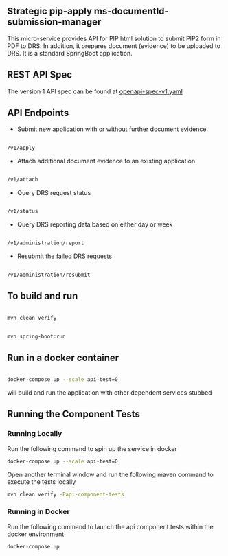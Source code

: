 ## Strategic pip-apply ms-documentId-submission-manager 

This micro-service provides API for PIP html solution to submit PIP2 form in PDF to DRS. In addition, it prepares 
document (evidence) to be uploaded to DRS. It is a standard SpringBoot application.

## REST API Spec

The version 1 API spec can be found at [openapi-spec-v1.yaml](api-spec/openapi-spec-v1.yaml)

## API Endpoints

* Submit new application with or without further document evidence.
 
```html

/v1/apply

```

* Attach additional document evidence to an existing application.

```html 

/v1/attach

```

* Query DRS request status

```html

/v1/status

```

* Query DRS reporting data based on either day or week

```html

/v1/administration/report

```

* Resubmit the failed DRS requests

```html

/v1/administration/resubmit

```

## To build and run

```bash

mvn clean verify 

```

```bash

mvn spring-boot:run

```

## Run in a docker container

```bash

docker-compose up --scale api-test=0

```

will build and run the application with other dependent services stubbed

## Running the Component Tests

### Running Locally
Run the following command to spin up the service in docker
```bash 
docker-compose up --scale api-test=0
```
Open another terminal window and run the following maven command to execute the tests locally
```bash 
mvn clean verify -Papi-component-tests
```

### Running in Docker
Run the following command to launch the api component tests within the docker environment
```bash 
docker-compose up 
```
